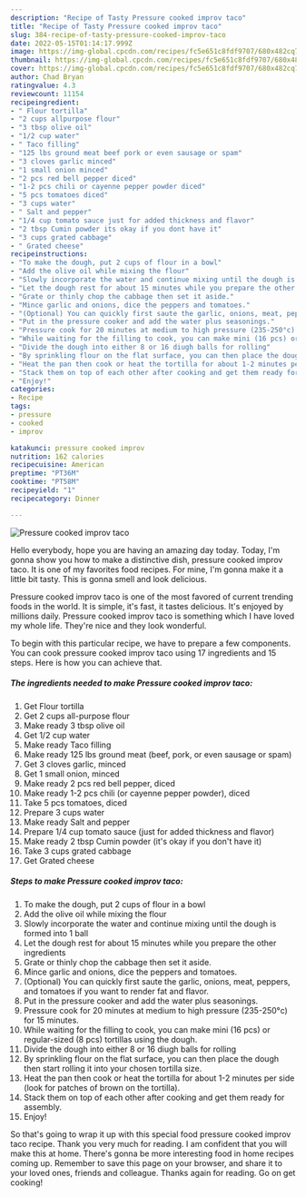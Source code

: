```yaml
---
description: "Recipe of Tasty Pressure cooked improv taco"
title: "Recipe of Tasty Pressure cooked improv taco"
slug: 384-recipe-of-tasty-pressure-cooked-improv-taco
date: 2022-05-15T01:14:17.999Z
image: https://img-global.cpcdn.com/recipes/fc5e651c8fdf9707/680x482cq70/pressure-cooked-improv-taco-recipe-main-photo.jpg
thumbnail: https://img-global.cpcdn.com/recipes/fc5e651c8fdf9707/680x482cq70/pressure-cooked-improv-taco-recipe-main-photo.jpg
cover: https://img-global.cpcdn.com/recipes/fc5e651c8fdf9707/680x482cq70/pressure-cooked-improv-taco-recipe-main-photo.jpg
author: Chad Bryan
ratingvalue: 4.3
reviewcount: 11154
recipeingredient:
- " Flour tortilla"
- "2 cups allpurpose flour"
- "3 tbsp olive oil"
- "1/2 cup water"
- " Taco filling"
- "125 lbs ground meat beef pork or even sausage or spam"
- "3 cloves garlic minced"
- "1 small onion minced"
- "2 pcs red bell pepper diced"
- "1-2 pcs chili or cayenne pepper powder diced"
- "5 pcs tomatoes diced"
- "3 cups water"
- " Salt and pepper"
- "1/4 cup tomato sauce just for added thickness and flavor"
- "2 tbsp Cumin powder its okay if you dont have it"
- "3 cups grated cabbage"
- " Grated cheese"
recipeinstructions:
- "To make the dough, put 2 cups of flour in a bowl"
- "Add the olive oil while mixing the flour"
- "Slowly incorporate the water and continue mixing until the dough is formed into 1 ball"
- "Let the dough rest for about 15 minutes while you prepare the other ingredients"
- "Grate or thinly chop the cabbage then set it aside."
- "Mince garlic and onions, dice the peppers and tomatoes."
- "(Optional) You can quickly first saute the garlic, onions, meat, peppers, and tomatoes if you want to render fat and flavor."
- "Put in the pressure cooker and add the water plus seasonings."
- "Pressure cook for 20 minutes at medium to high pressure (235-250°c) for 15 minutes."
- "While waiting for the filling to cook, you can make mini (16 pcs) or regular-sized (8 pcs) tortillas using the dough."
- "Divide the dough into either 8 or 16 diugh balls for rolling"
- "By sprinkling flour on the flat surface, you can then place the dough then start rolling it into your chosen tortilla size."
- "Heat the pan then cook or heat the tortilla for about 1-2 minutes per side (look for patches of brown on the tortilla)."
- "Stack them on top of each other after cooking and get them ready for assembly."
- "Enjoy!"
categories:
- Recipe
tags:
- pressure
- cooked
- improv

katakunci: pressure cooked improv 
nutrition: 162 calories
recipecuisine: American
preptime: "PT36M"
cooktime: "PT58M"
recipeyield: "1"
recipecategory: Dinner

---
```



![Pressure cooked improv taco](https://img-global.cpcdn.com/recipes/fc5e651c8fdf9707/680x482cq70/pressure-cooked-improv-taco-recipe-main-photo.jpg)

Hello everybody, hope you are having an amazing day today. Today, I'm gonna show you how to make a distinctive dish, pressure cooked improv taco. It is one of my favorites food recipes. For mine, I'm gonna make it a little bit tasty. This is gonna smell and look delicious.



Pressure cooked improv taco is one of the most favored of current trending foods in the world. It is simple, it's fast, it tastes delicious. It's enjoyed by millions daily. Pressure cooked improv taco is something which I have loved my whole life. They're nice and they look wonderful.


To begin with this particular recipe, we have to prepare a few components. You can cook pressure cooked improv taco using 17 ingredients and 15 steps. Here is how you can achieve that.

<!--inarticleads1-->

##### The ingredients needed to make Pressure cooked improv taco:

1. Get  Flour tortilla
1. Get 2 cups all-purpose flour
1. Make ready 3 tbsp olive oil
1. Get 1/2 cup water
1. Make ready  Taco filling
1. Make ready 125 lbs ground meat (beef, pork, or even sausage or spam)
1. Get 3 cloves garlic, minced
1. Get 1 small onion, minced
1. Make ready 2 pcs red bell pepper, diced
1. Make ready 1-2 pcs chili (or cayenne pepper powder), diced
1. Take 5 pcs tomatoes, diced
1. Prepare 3 cups water
1. Make ready  Salt and pepper
1. Prepare 1/4 cup tomato sauce (just for added thickness and flavor)
1. Make ready 2 tbsp Cumin powder (it&#39;s okay if you don&#39;t have it)
1. Take 3 cups grated cabbage
1. Get  Grated cheese




<!--inarticleads2-->

##### Steps to make Pressure cooked improv taco:

1. To make the dough, put 2 cups of flour in a bowl
1. Add the olive oil while mixing the flour
1. Slowly incorporate the water and continue mixing until the dough is formed into 1 ball
1. Let the dough rest for about 15 minutes while you prepare the other ingredients
1. Grate or thinly chop the cabbage then set it aside.
1. Mince garlic and onions, dice the peppers and tomatoes.
1. (Optional) You can quickly first saute the garlic, onions, meat, peppers, and tomatoes if you want to render fat and flavor.
1. Put in the pressure cooker and add the water plus seasonings.
1. Pressure cook for 20 minutes at medium to high pressure (235-250°c) for 15 minutes.
1. While waiting for the filling to cook, you can make mini (16 pcs) or regular-sized (8 pcs) tortillas using the dough.
1. Divide the dough into either 8 or 16 diugh balls for rolling
1. By sprinkling flour on the flat surface, you can then place the dough then start rolling it into your chosen tortilla size.
1. Heat the pan then cook or heat the tortilla for about 1-2 minutes per side (look for patches of brown on the tortilla).
1. Stack them on top of each other after cooking and get them ready for assembly.
1. Enjoy!




So that's going to wrap it up with this special food pressure cooked improv taco recipe. Thank you very much for reading. I am confident that you will make this at home. There's gonna be more interesting food in home recipes coming up. Remember to save this page on your browser, and share it to your loved ones, friends and colleague. Thanks again for reading. Go on get cooking!
